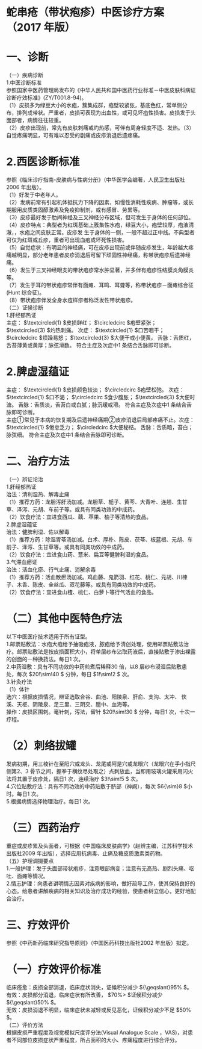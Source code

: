 # 蛇串疮（带状疱疹）中医诊疗方案 （2017 年版）  
# 一、诊断  
（一）疾病诊断  
1.中医诊断标准  
参照国家中医药管理局发布的《中华人民共和国中医药行业标准－中医皮肤科病证诊断疗效标准》(ZY/T001.8-94)。  
（1）皮损多为绿豆大小的水疱，簇集成群，疱壁较紧张，基底色红，常单侧分布，排列成带状。严重者，皮损可表现为出血性，或可见坏疽性损害。皮损发于头面部者，病情往往较重。  
（2）皮疹出现前，常先有皮肤刺痛或灼热感，可伴有周身轻度不适、发热。（3）自觉疼痛明显，可有难以忍受的剧痛或皮疹消退后遗疼痛。  
# 2.西医诊断标准  
参照《临床诊疗指南-皮肤病与性病分册》（中华医学会编著，人民卫生出版社2006 年出版）。  
（1）好发于中老年人。  
（2）发病前常有引起机体抵抗力下降的因素，如慢性消耗性疾病、肿瘤等，或长期服用皮质类固醇激素及免疫抑制剂，或有感冒、劳累等。  
（3）皮疹最好发于肋间神经及三叉神经分布区域，但可发生于身体的任何部位。  
（4）皮疹特点：典型者为红斑基础上簇集性水疱，绿豆大小，疱壁较厚，疱液清澈，，水疱之间皮肤正常。皮疹发 生于身体的一侧，一般不超过正中线。不典型者可仅为红斑或丘疹，重者可出现血疱或坏死性损害。  
（5）自觉症状：有明显的神经痛，可在皮疹出现前或伴随皮疹发生，年龄越大疼痛越明显，部分老年患者皮疹消退后可留下顽固性神经痛，称带状疱疹后遗神经痛。  
（6）发生于三叉神经眼支的带状疱疹常水肿显著，并多伴有疱疹性结膜炎角膜炎等。  
（7）发生于耳的带状疱疹常伴有面瘫、耳鸣、耳聋等，称带状疱疹－面瘫综合征(Hunt 综合征)。  
（8）带状疱疹伴发全身水痘样疹者称泛发性带状疱疹。  
（二）证候诊断  
1.肝经郁热证  
主症： $\textcircled{1} $皮损鲜红； $\circledcirc $疱壁紧张； $\textcircled{3} $灼热刺痛。 次症： $\textcircled{1} $口苦咽干； $\circledcirc $烦躁易怒； $\textcircled{3} $大便干或小便黄。 舌脉：舌质红，舌苔薄黄或黄厚；脉弦滑数。 符合主症及次症中1 条结合舌脉即可诊断。  
# 2.脾虚湿蕴证  
主症： $\textcircled{1} $皮损颜色较淡； $\circledcirc $疱壁松弛。 次症： $\textcircled{1} $口不渴； $\circledcirc $食少腹胀； $\textcircled{3} $大便时溏。 舌脉：舌质淡，舌苔白或白腻；脉沉缓或滑。 符合主症及次症中1 条结合舌脉即可诊断。  
主症①常见于本病的恢复期及后遗神经痛期②皮疹消退后局部疼痛不止。次症： $\textcircled{1} $倦怠乏力； $\circledcirc $大便秘结。 舌脉：舌质暗，苔白；脉弦细。 符合主症及次症中1 条结合舌脉即可诊断。  
# 二、治疗方法  
（一）辨证论治  
1.肝经郁热证  
治法：清利湿热、解毒止痛  
（1）推荐方药：龙胆泻肝汤加减。龙胆草、栀子、黄芩、大青叶、连翘、生甘草、泽泻、元胡、车前子等。或具有同类功效的中成药。  
（2）饮食疗法：宜进食西瓜、藕、苹果、柚子等清热的食品。  
2.脾虚湿蕴证  
治法：健脾利湿、佐以解毒  
（1）推荐方药：除湿胃苓汤加减。白术、厚朴、陈皮、茯苓、板蓝根、元胡、车前子、泽泻、生甘草等。或具有同类功效的中成药。  
（2）饮食疗法：宜进食山药、薏米、扁豆等健脾利湿的食品。  
3.气滞血瘀证  
治法：活血化瘀、行气止痛、消解余毒  
（1）推荐方药：活血散瘀汤加减。鸡血藤、鬼箭羽、红花、桃仁、元胡、川楝子、木香、陈皮、全丝瓜、双花藤等。或具有同类功效的中成药。  
（2）饮食疗法：宜进食山楂、桃仁、白萝卜等行气活血的食品。  
# （二）其他中医特色疗法  
以下中医医疗技术适用于所有证型。  
1.邮票贴敷法：水疱大疱给予抽吸疱液，脓疱给予清创处理，使用邮票贴敷法治疗。邮票贴敷法是按皮损面积大小，将单层纱布沾取药液后，直接贴敷于渗出裸露的创面的一种换药法。每日1 次。  
2.中药湿敷：具有不同功效的中药煎煮后稀释30 倍，以8 层纱布浸湿后贴敷患处，每次 $20\!\sim\!40 $ 分钟，每日 $1\!\sim\!2 $ 次。  
3.针灸疗法  
（1）体针  
选穴：根据皮损情况，辨证选取合谷、曲池、阳陵泉、肝俞、支沟、太冲、 侠溪、天枢、阴陵泉、足三里、三阴交、膻中、血海等。  
操作：皮损区围刺。毫针刺，泻法，留针 $20\!\sim\!30 $ 分钟，每日1 次，十次一疗程。  
# （2）刺络拔罐  
发病初期，用三棱针在至阳穴或龙头、龙尾或阿是穴或龙眼穴（龙眼穴在手小指尺侧第2、3 骨节之间，握拳于横纹尽处取之）点刺放血，当即用玻璃火罐采用闪火法将其置于皮疹处，隔日1 次，连续治疗 $3\!\sim\!5 $ 次。  
4.穴位贴敷疗法：具有不同功效的中药贴敷于脐部（神阙），每次 $6{\sim}8 $小时。每日1 次。  
5.根据病情选择物理治疗。每日1 次。  
# （三）西药治疗  
重症或皮疹累及头面者，可根据《中国临床皮肤病学》（赵辨主编，江苏科学技术出版社2009 年出版），选择应用抗病毒、止痛及糖皮质激素类药物。  
（五）护理调摄要点  
1.一般护理：发于头面部带状疱疹，注意眼部病变；注意有无高热、剧烈头痛、呕吐、面瘫等情况。  
2.情志护理：向患者讲明情志因素对疾病的影响，做好疏导工作，使其保持良好的心态。给患者讲解疾病的相关知识及治疗成功的经验，使患者树立信心，更好地配合治疗。  
# 三、疗效评价  
参照《中药新药临床研究指导原则》（中国医药科技出版社2002 年出版）拟定。  
# （一）疗效评价标准  
临床痊愈：皮损全部消退，临床症状消失，证候积分减少 ${\geqslant}95\% $。 有效：皮损部分消退，临床症状有所改善， $70\%> $证候积分减少 ${\geqslant}50\% $。  
无效：皮损消退不明显，临床症状未减轻或反见恶化，证候积分减少不足 $50\% $。  
（二）评价方法  
根据皮损严重程度及视觉模拟尺度评分法(Visual Analogue Scale ，VAS)，对患者不同部位皮损症状严重程度，所占面积的大小、疼痛程度进行综合评分。  